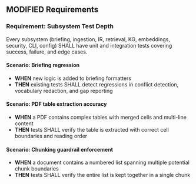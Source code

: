 ## MODIFIED Requirements

### Requirement: Subsystem Test Depth

Every subsystem (briefing, ingestion, IR, retrieval, KG, embeddings, security, CLI, config) SHALL have unit and integration tests covering success, failure, and edge cases.

#### Scenario: Briefing regression

- **WHEN** new logic is added to briefing formatters
- **THEN** existing tests SHALL detect regressions in conflict detection, vocabulary redaction, and gap reporting

#### Scenario: PDF table extraction accuracy

- **WHEN** a PDF contains complex tables with merged cells and multi-line content
- **THEN** tests SHALL verify the table is extracted with correct cell boundaries and reading order

#### Scenario: Chunking guardrail enforcement

- **WHEN** a document contains a numbered list spanning multiple potential chunk boundaries
- **THEN** tests SHALL verify the entire list is kept together in a single chunk
